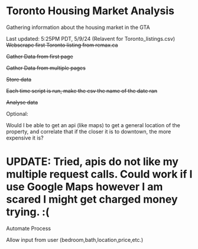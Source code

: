 # Toronto Housing Market Analysis
 Gathering information about the housing market in the GTA

 Last updated: 5:25PM PDT, 5/9/24 (Relavent for Toronto_listings.csv)
~~Webscrape first Toronto listing from remax.ca~~

~~Gather Data from first page~~

~~Gather Data from multiple pages~~

~~Store data~~

~~Each time script is run, make the csv the name of the date ran~~

~~Analyse data~~

Optional:

Would I be able to get an api (like maps) to get a general location of the property, and correlate that if the closer it is to downtown, the more expensive it is?
# UPDATE: Tried, apis do not like my multiple request calls. Could work if I use Google Maps however I am scared I might get charged money trying. :(

Automate Process

Allow input from user (bedroom,bath,location,price,etc.)
